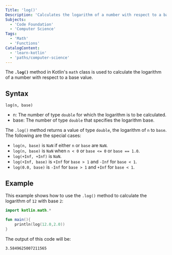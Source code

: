 ```yaml
---
Title: 'log()'
Description: 'Calculates the logarithm of a number with respect to a base value.'
Subjects:
  - 'Code Foundation'
  - 'Computer Science'
Tags:
  - 'Math'
  - 'Functions'
CatalogContent:
  - 'learn-kotlin'
  - 'paths/computer-science'
---
```


The **`.log()`** method in Kotlin's `math` class is used to calculate the logarithm of a number with respect to a base value.

## Syntax

```pseudo
log(n, base)
```

- n: The number of type `double` for which the logarithm is to be calculated.
- base: The number of type `double` that specifies the logarithm base.

The `.log()` method returns a value of type `double`, the logarithm of `n` to `base`. The following are the special cases:

- `log(n, base)` is `NaN` if either `n` or `base` are `NaN`.
- `log(n, base)` is `NaN` when `n < 0` or `base <= 0` or `base == 1.0`.
- `log(+Inf, +Inf)` is `NaN`.
- `log(+Inf, base)` is `+Inf` for `base > 1` and `-Inf` for `base < 1`.
- `log(0.0, base)` is `-Inf` for `base > 1` and `+Inf` for `base < 1`.

## Example

This example shows how to use the `.log()` method to calculate the logarithm of `12` with base `2`:

```kotlin
import kotlin.math.*

fun main(){
    println(log(12.0,2.0))
}
```

The output of this code will be:

```shell
3.5849625007211565
```
